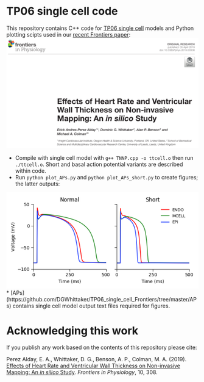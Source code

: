 # TP06 single cell code

This repository contains C++ code for [TP06 single cell](https://doi.org/10.1152/ajpheart.00109.2006) models and Python plotting scipts used in our [recent Frontiers paper](https://doi.org/10.3389/fphys.2019.00308):
<img src="https://github.com/DGWhittaker/TP06_single_cell_Frontiers/blob/master/Images/Frontiers-paper.png">

* Compile with single cell model with `g++ TNNP.cpp -o ttcell.o` then run `./ttcell.o`. Short and basal action potential variants are described within code.
* Run `python plot_APs.py` and `python plot_APs_short.py` to create figures; the latter outputs:
<img src="https://github.com/DGWhittaker/TP06_single_cell_Frontiers/blob/master/Images/Short-APs.png"> 
* [APs](https://github.com/DGWhittaker/TP06_single_cell_Frontiers/tree/master/APs) contains single cell model output text files required for figures.

# Acknowledging this work

If you publish any work based on the contents of this repository please cite:

Perez Alday, E. A., Whittaker, D. G., Benson, A. P., Colman, M. A.
(2019).
[Effects of Heart Rate and Ventricular Wall Thickness on Non-invasive Mapping: An _in silico_ Study](https://doi.org/10.3389/fphys.2019.00308).
_Frontiers in Physiology_, 10, 308.